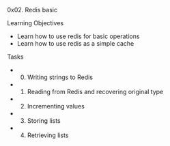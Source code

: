0x02. Redis basic

Learning Objectives
- Learn how to use redis for basic operations
- Learn how to use redis as a simple cache

Tasks
- 0. Writing strings to Redis
- 1. Reading from Redis and recovering original type
- 2. Incrementing values
- 3. Storing lists
- 4. Retrieving lists
